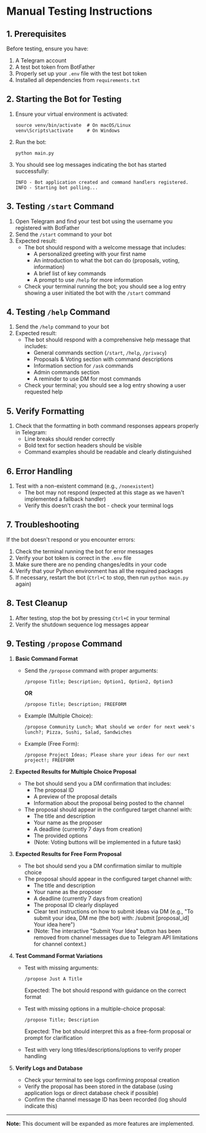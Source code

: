 # Manual Testing Instructions

## 1. Prerequisites

Before testing, ensure you have:
1. A Telegram account
2. A test bot token from BotFather
3. Properly set up your `.env` file with the test bot token
4. Installed all dependencies from `requirements.txt`

## 2. Starting the Bot for Testing

1. Ensure your virtual environment is activated:
   ```
   source venv/bin/activate  # On macOS/Linux
   venv\Scripts\activate     # On Windows
   ```

2. Run the bot:
   ```
   python main.py
   ```

3. You should see log messages indicating the bot has started successfully:
   ```
   INFO - Bot application created and command handlers registered.
   INFO - Starting bot polling...
   ```

## 3. Testing `/start` Command

1. Open Telegram and find your test bot using the username you registered with BotFather
2. Send the `/start` command to your bot
3. Expected result:
   - The bot should respond with a welcome message that includes:
     - A personalized greeting with your first name
     - An introduction to what the bot can do (proposals, voting, information)
     - A brief list of key commands
     - A prompt to use `/help` for more information
   - Check your terminal running the bot; you should see a log entry showing a user initiated the bot with the `/start` command

## 4. Testing `/help` Command

1. Send the `/help` command to your bot
2. Expected result:
   - The bot should respond with a comprehensive help message that includes:
     - General commands section (`/start`, `/help`, `/privacy`)
     - Proposals & Voting section with command descriptions
     - Information section for `/ask` commands
     - Admin commands section
     - A reminder to use DM for most commands
   - Check your terminal; you should see a log entry showing a user requested help

## 5. Verify Formatting

1. Check that the formatting in both command responses appears properly in Telegram:
   - Line breaks should render correctly
   - Bold text for section headers should be visible
   - Command examples should be readable and clearly distinguished

## 6. Error Handling

1. Test with a non-existent command (e.g., `/nonexistent`)
   - The bot may not respond (expected at this stage as we haven't implemented a fallback handler)
   - Verify this doesn't crash the bot - check your terminal logs

## 7. Troubleshooting

If the bot doesn't respond or you encounter errors:

1. Check the terminal running the bot for error messages
2. Verify your bot token is correct in the `.env` file
3. Make sure there are no pending changes/edits in your code
4. Verify that your Python environment has all the required packages
5. If necessary, restart the bot (`Ctrl+C` to stop, then run `python main.py` again)

## 8. Test Cleanup

1. After testing, stop the bot by pressing `Ctrl+C` in your terminal
2. Verify the shutdown sequence log messages appear

## 9. Testing `/propose` Command

1. **Basic Command Format**
   - Send the `/propose` command with proper arguments:
     ```
     /propose Title; Description; Option1, Option2, Option3
     ```
     **OR**
     ```
     /propose Title; Description; FREEFORM
     ```
   - Example (Multiple Choice):
     ```
     /propose Community Lunch; What should we order for next week's lunch?; Pizza, Sushi, Salad, Sandwiches
     ```
   - Example (Free Form):
     ```
     /propose Project Ideas; Please share your ideas for our next project!; FREEFORM
     ```

2. **Expected Results for Multiple Choice Proposal**
   - The bot should send you a DM confirmation that includes:
     - The proposal ID
     - A preview of the proposal details
     - Information about the proposal being posted to the channel
   - The proposal should appear in the configured target channel with:
     - The title and description
     - Your name as the proposer
     - A deadline (currently 7 days from creation)
     - The provided options
     - (Note: Voting buttons will be implemented in a future task)

3. **Expected Results for Free Form Proposal**
   - The bot should send you a DM confirmation similar to multiple choice
   - The proposal should appear in the configured target channel with:
     - The title and description
     - Your name as the proposer
     - A deadline (currently 7 days from creation)
     - The proposal ID clearly displayed
     - Clear text instructions on how to submit ideas via DM (e.g., "To submit your idea, DM me (the bot) with: /submit [proposal_id] Your idea here")
     - (Note: The interactive "Submit Your Idea" button has been removed from channel messages due to Telegram API limitations for channel context.)

4. **Test Command Format Variations**
   - Test with missing arguments:
     ```
     /propose Just A Title
     ```
     Expected: The bot should respond with guidance on the correct format
   
   - Test with missing options in a multiple-choice proposal:
     ```
     /propose Title; Description
     ```
     Expected: The bot should interpret this as a free-form proposal or prompt for clarification

   - Test with very long titles/descriptions/options to verify proper handling

5. **Verify Logs and Database**
   - Check your terminal to see logs confirming proposal creation
   - Verify the proposal has been stored in the database (using application logs or direct database check if possible)
   - Confirm the channel message ID has been recorded (log should indicate this)

---

**Note:** This document will be expanded as more features are implemented.

